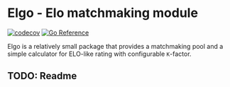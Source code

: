 # Elgo - Elo matchmaking module
[![codecov](https://codecov.io/gh/ravsii/elgo/branch/main/graph/badge.svg?token=K3EM8Z6C7B)](https://codecov.io/gh/ravsii/elgo) [![Go Reference](https://pkg.go.dev/badge/github.com/ravsii/elgo.svg)](https://pkg.go.dev/github.com/ravsii/elgo)

Elgo is a relatively small package that provides a matchmaking pool and a simple calculator for ELO-like rating with configurable `K`-factor.

## TODO: Readme
